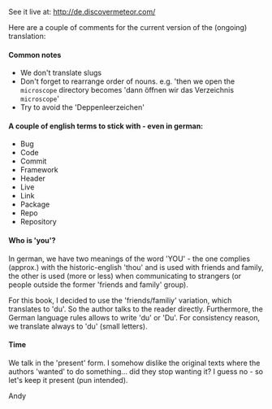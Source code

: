 See it live at: http://de.discovermeteor.com/

Here are a couple of comments for the current version of the (ongoing) translation:

#### Common notes
- We don't translate slugs
- Don't forget to rearrange order of nouns. e.g. 'then we open the `microscope` directory becomes 'dann öffnen wir das Verzeichnis `microscope`'
- Try to avoid the 'Deppenleerzeichen'

#### A couple of english terms to stick with - even in german:

- Bug
- Code
- Commit
- Framework
- Header
- Live
- Link
- Package
- Repo
- Repository

#### Who is 'you'?

In german, we have two meanings of the word 'YOU' - the one complies (approx.) with the historic-english 'thou' and is used with friends and family, the other is used (more or less) when communicating to strangers (or people outside the former 'friends and family' group).

For this book, I decided to use the 'friends/familiy' variation, which translates to 'du'. So the author talks to the reader directly.
Furthermore, the German language rules allows to write 'du' or 'Du'. For consistency reason, we translate always to 'du' (small letters).

#### Time
We talk in the 'present' form. I somehow dislike the original texts where the authors 'wanted' to do something... did they stop wanting it? I guess no - so let's keep it present (pun intended).


Andy
